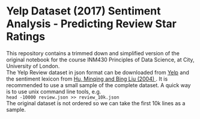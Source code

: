 # Yelp Dataset (2017) Sentiment Analysis - Predicting Review Star Ratings
This repository contains a trimmed down and simplified version of the original notebook for the course INM430 Principles of Data Science, at City, University of London.  
The Yelp Review dataset in json format can be downloaded from [Yelp]( https://www.yelp.com/dataset/challenge) and the sentiment lexicon from [Hu, Minqing and Bing Liu (2004) ](http://www.cs.uic.edu/~liub/FBS/opinion-lexicon-English.rar). It is recommended to use a small sample of the complete dataset. A quick way is to use unix command line tools, e.g.  
`head -10000 review.json >> review_10k.json`  
The original dataset is not ordered so we can take the first 10k lines as a sample.
